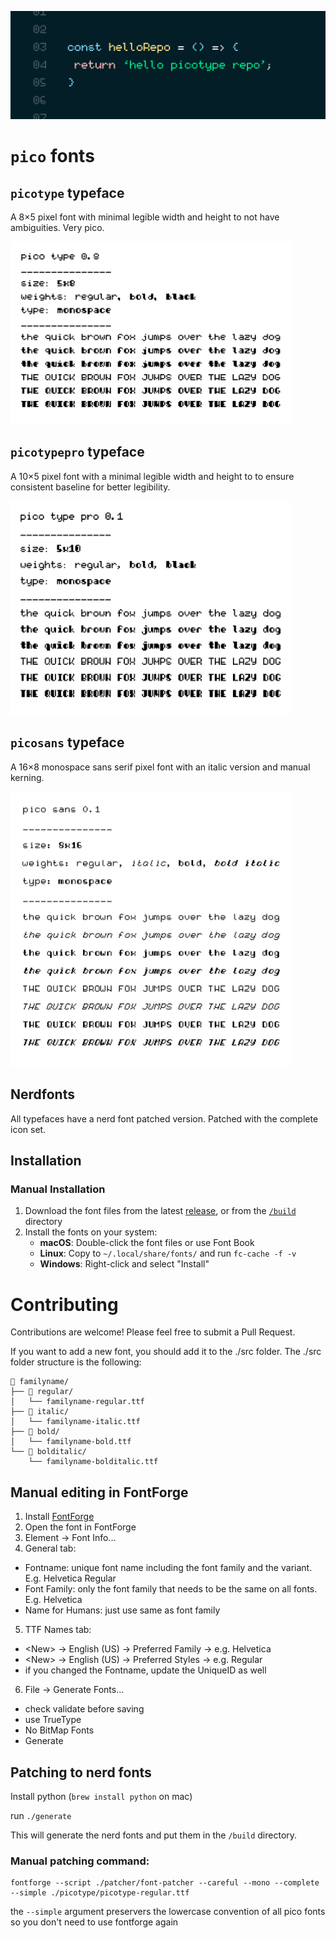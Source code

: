 ![Cover](./assets/cover.png)

# `pico` fonts

## `picotype` typeface   
  A 8×5 pixel font with minimal legible width and height to not have ambiguities. Very pico.

<img src="./assets/picotype.png" width=450 />  

## `picotypepro` typeface   
  A 10×5 pixel font with a minimal legible width and height to to ensure consistent baseline for better legibility.

<img src="./assets/picotypepro.png" width=450 />  

## `picosans` typeface
  A 16×8 monospace sans serif pixel font with an italic version and manual kerning.

  <img src="./assets/picosans.png" width=450 />  

## Nerdfonts

All typefaces have a nerd font patched version. Patched with the complete icon set.

## Installation

### Manual Installation
1. Download the font files from the latest [release](https://github.com/picocherry/picotype/releases), or from the [`/build`](https://github.com/picocherry/picotype/tree/main/build) directory
2. Install the fonts on your system:
   - **macOS**: Double-click the font files or use Font Book
   - **Linux**: Copy to `~/.local/share/fonts/` and run `fc-cache -f -v`
   - **Windows**: Right-click and select "Install"

# Contributing

Contributions are welcome! Please feel free to submit a Pull Request.

If you want to add a new font, you should add it to the ./src folder.
The ./src folder structure is the following:
```
📁 familyname/
├── 📁 regular/
│   └── familyname-regular.ttf
├── 📁 italic/
│   └── familyname-italic.ttf
├── 📁 bold/
│   └── familyname-bold.ttf
└── 📁 bolditalic/
    └── familyname-bolditalic.ttf
```

## Manual editing in FontForge

1. Install [FontForge](https://fontforge.org/en-US/downloads/mac/)
2. Open the font in FontForge
3. Element → Font Info...
4. General tab:
  - Fontname: unique font name including the font family and the variant. E.g. Helvetica Regular
  - Font Family: only the font family that needs to be the same on all fonts. E.g. Helvetica
  - Name for Humans: just use same as font family
5. TTF Names tab: 
  - \<New\> → English (US) → Preferred Family → e.g. Helvetica
  - \<New\> → English (US) → Preferred Styles → e.g. Regular
  - if you changed the Fontname, update the UniqueID as well
6. File → Generate Fonts...
  - check validate before saving
  - use TrueType
  - No BitMap Fonts
  - Generate


## Patching to nerd fonts

Install python (`brew install python` on mac)

run `./generate`

This will generate the nerd fonts and put them in the `/build` directory.

### Manual patching command:

```
fontforge --script ./patcher/font-patcher --careful --mono --complete --simple ./picotype/picotype-regular.ttf
```

the `--simple` argument preservers the lowercase convention of all pico fonts so you don't need to use fontforge again